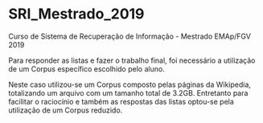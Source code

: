 # SRI_Mestrado_2019
Curso de Sistema de Recuperação de Informação - Mestrado EMAp/FGV 2019

Para responder as listas e fazer o trabalho final, foi necessário a utilização de um Corpus específico escolhido pelo aluno.

Neste caso utilizou-se um Corpus composto pelas páginas da Wikipedia, totalizando um arquivo com um tamanho total de 3.2GB. Entretanto para facilitar o raciocínio e também as respostas das listas optou-se pela utilização de um Corpus reduzido.
